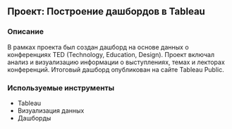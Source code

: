 ## Проект: Построение дашбордов в Tableau

### Описание
В рамках проекта был создан дашборд на основе данных о конференциях TED (Technology, Education, Design). Проект включал анализ и визуализацию информации о выступлениях, темах и лекторах конференций. Итоговый дашборд опубликован на сайте Tableau Public.

### Используемые инструменты
- Tableau
- Визуализация данных
- Дашборды

